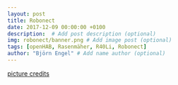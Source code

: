 ```yaml
---
layout: post
title: Robonect
date: 2017-12-09 00:00:00 +0100
description:  # Add post description (optional)
img: robonect/banner.png # Add image post (optional)
tags: [openHAB, Rasenmäher, R40Li, Robonect]
author: "Björn Engel" # Add name author (optional)
---
```


[picture credits][piccredit]

[piccredit]: https://pixabay.com/de/schaf-lamm-lentje-weide-2219836/
